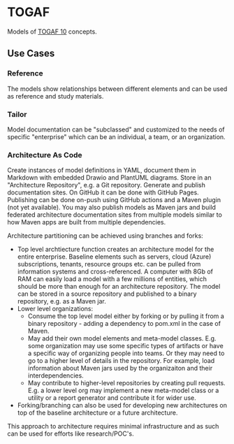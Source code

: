 # TOGAF
Models of [TOGAF 10](https://www.opengroup.org/togaf/10thedition) concepts. 

## Use Cases

### Reference

The models show relationships between different elements and can be used as reference and study materials.

### Tailor

Model documentation can be "subclassed" and customized to the needs of specific "enterprise" which can be an individual, a team, or an organization.

### Architecture As Code

Create instances of model definitions in YAML, document them in Markdown with embedded Drawio and PlantUML diagrams. 
Store in an "Architecture Repository", e.g. a Git repository.
Generate and publish documentation sites. On GitHub it can be done with GitHub Pages. Publishing can be done on-push using GitHub actions and a Maven plugin (not yet available).
You may also publish models as Maven jars and build federated architecture documentation sites from multiple models similar to how Maven apps are built from multiple dependencies.

Architecture partitioning can be achieved using branches and forks:

* Top level archtiecture function creates an architecture model for the entire enterprise. Baseline elements such as servers, cloud (Azure) subscriptions, tenants, resource groups etc. can be pulled from information systems and cross-referenced. A computer with 8Gb of RAM can easily load a model with a few millions of entities, which should be more than enough for an architecture repository. The model can be stored in a source repository and published to a binary repository, e.g. as a Maven jar.
* Lower level organizations:
    * Consume the top level model either by forking or by pulling it from a binary repository - adding a dependency to pom.xml in the case of Maven.
    * May add their own model elements and meta-model classes. E.g. some organization may use some specific types of artifacts or have a specific way of organizing people into teams. Or they may need to go to a higher level of details in the repository. For example, load information about Maven jars used by the organizaiton and their interdependencies.
    * May contribute to higher-level repositories by creating pull requests. E.g. a lower level org may implement a new meta-model class or a utility or a report generator and contribute it for wider use.
* Forking/branching can also be used for developing new architectures on top of the baseline architecture or a future architecture.

This approach to architecture requires minimal infrastructure and as such can be used for efforts like research/POC's.
